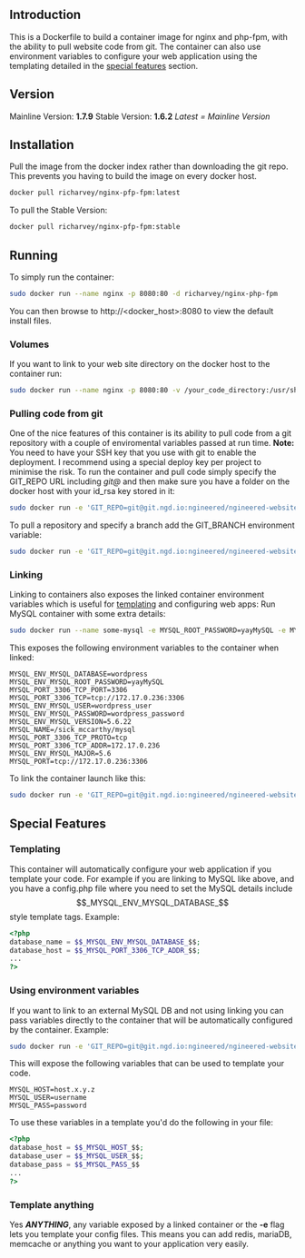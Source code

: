 ## Introduction
This is a Dockerfile to build a container image for nginx and php-fpm, with the ability to pull website code from git. The container can also use environment variables to configure your web application using the templating detailed in the [special features](#special-features) section.
## Version
Mainline Version: **1.7.9**
Stable Version: **1.6.2**
*Latest = Mainline Version*
## Installation
Pull the image from the docker index rather than downloading the git repo. This prevents you having to build the image on every docker host.
```bash
docker pull richarvey/nginx-pfp-fpm:latest
```
To pull the Stable Version:
```bash
docker pull richarvey/nginx-pfp-fpm:stable
```
## Running
To simply run the container:
```bash
sudo docker run --name nginx -p 8080:80 -d richarvey/nginx-php-fpm
```
You can then browse to http://<docker_host>:8080 to view the default install files.
### Volumes
If you want to link to your web site directory on the docker host to the container run:
```bash
sudo docker run --name nginx -p 8080:80 -v /your_code_directory:/usr/share/nginx/html -d richarvey/nginx-php-fpm
```
### Pulling code from git
One of the nice features of this container is its ability to pull code from a git repository with a couple of enviromental variables passed at run time.
**Note:** You need to have your SSH key that you use with git to enable the deployment. I recommend using a special deploy key per project to minimise the risk.
To run the container and pull code simply specify the GIT_REPO URL including *git@* and then make sure you have a folder on the docker host with your id_rsa key stored in it:
```bash
sudo docker run -e 'GIT_REPO=git@git.ngd.io:ngineered/ngineered-website.git'  -v /opt/ngddeploy/:/root/.ssh -p 8080:80 -d richarvey/nginx-php-fpm
```
To pull a repository and specify a branch add the GIT_BRANCH environment variable:
```bash
sudo docker run -e 'GIT_REPO=git@git.ngd.io:ngineered/ngineered-website.git' -e 'GIT_BRANCH=stage' -v /opt/ngddeploy/:/root/.ssh -p 8080:80 -d richarvey/nginx-php-fpm
```
### Linking
Linking to containers also exposes the linked container environment variables which is useful for [templating](templating) and configuring web apps:
Run MySQL container with some extra details:
```bash
sudo docker run --name some-mysql -e MYSQL_ROOT_PASSWORD=yayMySQL -e MYSQL_DATABASE=wordpress -e MYSQL_USER=wordpress_user -e MYSQL_PASSWORD=wordpress_password -d mysql
```
This exposes the following environment variables to the container when linked:
```
MYSQL_ENV_MYSQL_DATABASE=wordpress
MYSQL_ENV_MYSQL_ROOT_PASSWORD=yayMySQL
MYSQL_PORT_3306_TCP_PORT=3306
MYSQL_PORT_3306_TCP=tcp://172.17.0.236:3306
MYSQL_ENV_MYSQL_USER=wordpress_user
MYSQL_ENV_MYSQL_PASSWORD=wordpress_password
MYSQL_ENV_MYSQL_VERSION=5.6.22
MYSQL_NAME=/sick_mccarthy/mysql
MYSQL_PORT_3306_TCP_PROTO=tcp
MYSQL_PORT_3306_TCP_ADDR=172.17.0.236
MYSQL_ENV_MYSQL_MAJOR=5.6
MYSQL_PORT=tcp://172.17.0.236:3306
```
To link the container launch like this:
```bash
sudo docker run -e 'GIT_REPO=git@git.ngd.io:ngineered/ngineered-website.git' -v /opt/ngddeploy/:/root/.ssh -p 8080:80 --link some-mysql:mysql -d richarvey/nginx-php-fpm
```
## Special Features
### Templating
This container will automatically configure your web application if you template your code. For example if you are linking to MySQL like above, and you have a config.php file where you need to set the MySQL details include $$_MYSQL_ENV_MYSQL_DATABASE_$$ style template tags. Example:
```php
<?php
database_name = $$_MYSQL_ENV_MYSQL_DATABASE_$$;
database_host = $$_MYSQL_PORT_3306_TCP_ADDR_$$;
...
?>
```
### Using environment variables
If you want to link to an external MySQL DB and not using linking you can pass variables directly to the container that will be automatically configured by the container.
Example:
```bash
sudo docker run -e 'GIT_REPO=git@git.ngd.io:ngineered/ngineered-website.git' -e 'GIT_BRANCH=stage' -e 'MYSQL_HOST=host.x.y.z' -e 'MYSQL_USER=username' -e 'MYSQL_PASS=password' -v /opt/ngddeploy/:/root/.ssh -p 8080:80 -d richarvey/nginx-php-fpm
```
This will expose the following variables that can be used to template your code.
```
MYSQL_HOST=host.x.y.z
MYSQL_USER=username
MYSQL_PASS=password
```
To use these variables in a template you'd do the following in your file:
```php
<?php
database_host = $$_MYSQL_HOST_$$;
database_user = $$_MYSQL_USER_$$;
database_pass = $$_MYSQL_PASS_$$
...
?>
```
### Template anything
Yes ***ANYTHING***, any variable exposed by a linked container or the **-e** flag lets you template your config files. This means you can add redis, mariaDB, memcache or anything you want to your application very easily.